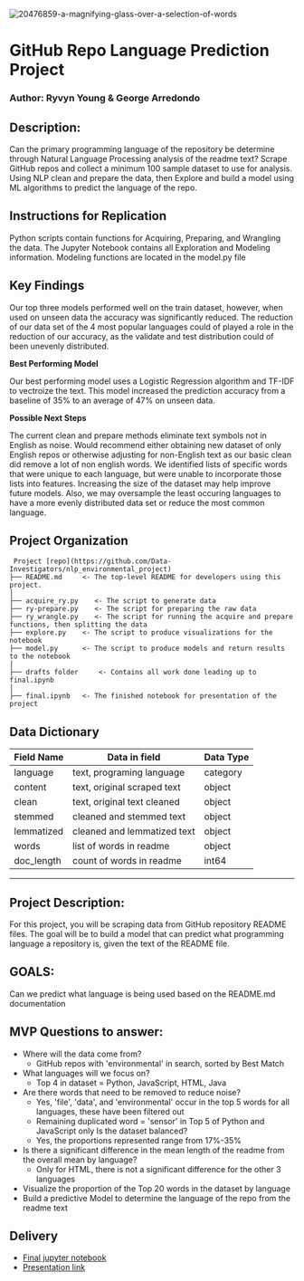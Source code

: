 ![20476859-a-magnifying-glass-over-a-selection-of-words](https://user-images.githubusercontent.com/62911364/99906826-d8483d80-2c9e-11eb-8a0f-bba1728b5596.jpg)

# GitHub Repo Language Prediction Project

### Author: Ryvyn Young & George Arredondo

## Description: 
Can the primary programming language of the repository be determine through Natural Language Processing analysis of the readme text?
Scrape GitHub repos and collect a minimum 100 sample dataset to use for analysis.
Using NLP clean and prepare the data, then Explore and build a model using ML algorithms to predict the language of the repo.

## Instructions for Replication
Python scripts contain functions for Acquiring, Preparing, and Wrangling the data.
The Jupyter Notebook contains all Exploration and Modeling information.
Modeling functions are located in the model.py file

## Key Findings
Our top three models performed well on the train dataset, however, when used on unseen data the accuracy was significantly reduced. The reduction of our data set of the 4 most popular languages could of played a role in the reduction of our accuracy, as the validate and test distribution could of been unevenly distributed.


**Best Performing Model**

Our best performing model uses a Logistic Regression algorithm and TF-IDF to vectroize the text.
This model increased the prediction accuracy from a baseline of 35% to an average of 47% on unseen data.

**Possible Next Steps**

The current clean and prepare methods eliminate text symbols not in English as noise. Would recommend either obtaining new dataset of only English repos or otherwise adjusting for non-English text as our basic clean did remove a lot of non english words. We identified lists of specific words that were unique to each language, but were unable to incorporate those lists into features. Increasing the size of the dataset may help improve future models. Also, we may oversample the least occuring languages to have a more evenly distributed data set or reduce the most common language. 


## Project Organization
```
 Project [repo](https://github.com/Data-Investigators/nlp_environmental_project)
├── README.md     <- The top-level README for developers using this project.
│
├── acquire_ry.py    <- The script to generate data
├── ry-prepare.py    <- The script for preparing the raw data
├── ry_wrangle.py    <- The script for running the acquire and prepare functions, then splitting the data
├── explore.py    <- The script to produce visualizations for the notebook
├── model.py      <- The script to produce models and return results to the notebook
│
├── drafts folder     <- Contains all work done leading up to final.ipynb
│
├── final.ipynb   <- The finished notebook for presentation of the project
```

## Data Dictionary
| Field Name  | Data in field                       | Data Type |
|-------------|-------------------------------------|-----------|
| language    | text, programing language           | category  |
| content     | text, original scraped text         | object    |
| clean       | text, original text cleaned         | object    |
| stemmed     | cleaned and stemmed text            | object    |
| lemmatized  | cleaned and lemmatized text         | object    |
| words       | list of words in readme             | object    |
| doc_length  | count of words in readme            | int64     |


*****
## Project Description:
For this project, you will be scraping data from GitHub repository README files. The goal will be to build a model that can predict what programming language a repository is, given the text of the README file.

## GOALS:
Can we predict what language is being used based on the README.md documentation

## MVP Questions to answer:
- Where will the data come from?
    - GitHub repos with 'environmental' in search, sorted by Best Match
- What languages will we focus on?
    - Top 4 in dataset = Python, JavaScript, HTML, Java
- Are there words that need to be removed to reduce noise?
    - Yes, 'file', 'data', and 'environmental' occur in the top 5 words for all languages, these have been filtered out
    - Remaining duplicated word = 'sensor' in Top 5 of Python and JavaScript only
Is the dataset balanced?
    - Yes, the proportions represented range from 17%-35%
- Is there a significant difference in the mean length of the readme from the overall mean by language?
    - Only for HTML, there is not a significant difference for the other 3 languages
- Visualize the proportion of the Top 20 words in the dataset by language
- Build a predictive Model to determine the language of the repo from the readme text

## Delivery
- [Final jupyter notebook](https://github.com/Data-Investigators/nlp_environmental_project/blob/main/final.ipynb)
- [Presentation link](https://www.canva.com/design/DAEOE5_hL1s/adKdEZGzPFm_Z94PxebDxA/view?utm_content=DAEOE5_hL1s&utm_campaign=designshare&utm_medium=link&utm_source=sharebutton)
